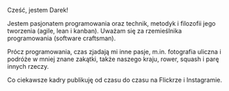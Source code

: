 Cześć, jestem Darek!

Jestem pasjonatem programowania oraz technik, metodyk i filozofii jego tworzenia (agile, lean i kanban). Uważam się za rzemieślnika programowania (software craftsman).

Prócz programowania, czas zjadają mi inne pasje, m.in. fotografia uliczna i podróże w mniej znane zakątki, także naszego kraju, rower, squash i parę innych rzeczy.

Co ciekawsze kadry publikuję od czasu do czasu na Flickrze i Instagramie. 